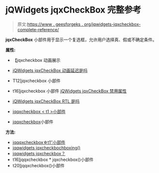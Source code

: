 # jQWidgets jqxCheckBox 完整参考

> 原文:[https://www . geesforgeks . org/jqwidgets-jqxcheckbox-complete-reference/](https://www.geeksforgeeks.org/jqwidgets-jqxcheckbox-complete-referance/)

**jqxCheckBox** 小部件用于显示一个复选框，允许用户选择真、假或不确定条件。

**属性:**

*   【jqxcheckbox 动画展示
*   [jQWidgets jqxCheckBox 动画延迟是吗](https://www.geeksforgeeks.org/jqwidgets-jqxcheckbox-animationhidedelay-property/)
*   T12]jqxcheckbox 小部件
*   t16]jqxcheckbox 小部件
[jQWidgets jqxCheckBox 禁用属性](https://www.geeksforgeeks.org/jqwidgets-jqxcheckbox-disabled-property/)

*   [jQWidgets jqxCheckBox RTL 是吗](https://www.geeksforgeeks.org/jqwidgets-jqxcheckbox-rtl-property/)
*   [jqqxcheckbox < t1 >小部件](https://www.geeksforgeeks.org/jqwidgets-jqxcheckbox-theme-property/)
*   [jqqxcheckbox](https://www.geeksforgeeks.org/jqwidgets-jqxcheckbox-width-property/)小部件

**方法:**

*   [jqqqxcheckbox☆t1″小部件](https://www.geeksforgeeks.org/jqwidgets-jqxcheckbox-check-method/)
*   [jqqwidgets jqxcheckbochboxing()](https://www.geeksforgeeks.org/jqwidgets-jqxcheckbox-destroy-method/)
*   [jqqwidgets jqxcheckbox？](https://www.geeksforgeeks.org/jqwidgets-jqxcheckbox-disable-method/)
*   t16]jqqxcheckbox * jqxcheckbox()小部件
*   t20]jqqxcheckbox()小部件